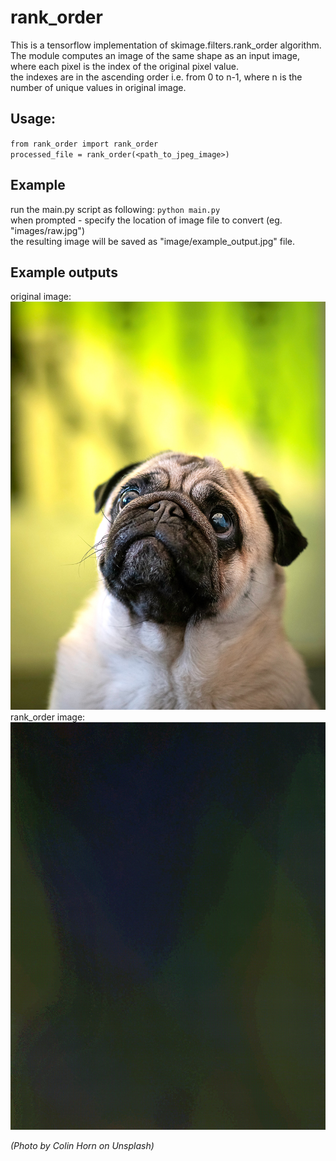 # rank_order

This is a tensorflow implementation of skimage.filters.rank_order algorithm.<br>
The module computes an image of the same shape as an input image,
where each pixel is the index of the original pixel value.<br>
the indexes are in the ascending order i.e. from 0 to n-1, where n
is the number of unique values in original image.

## Usage:
`from rank_order import rank_order`<br>
`processed_file = rank_order(<path_to_jpeg_image>)`

## Example
run the main.py script as following: `python main.py`<br>
when prompted - specify the location of
image file to convert (eg. "images/raw.jpg")<br>
the resulting image will be saved as "image/example_output.jpg" file.

## Example outputs
original image: ![raw_image](images/raw.jpg)
rank_order image: ![processed_image](images/ranked.jpg)

*(Photo by Colin Horn on Unsplash)*

